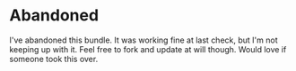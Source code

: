 # Abandoned

I've abandoned this bundle. It was working fine at last check, but I'm not
keeping up with it. Feel free to fork and update at will though. Would
love if someone took this over.
